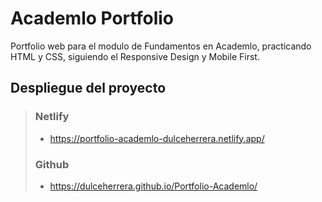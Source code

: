 # Academlo Portfolio
Portfolio web para el modulo de Fundamentos en Academlo, practicando HTML y CSS, siguiendo el Responsive Design y Mobile First. <br>
## **Despliegue del proyecto** 

> ### Netlify
>
> - https://portfolio-academlo-dulceherrera.netlify.app/
>
> ### Github
>
> - https://dulceherrera.github.io/Portfolio-Academlo/
